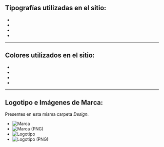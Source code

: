 
## **Tipografías utilizadas en el sitio:**

- 
- 
- 
- 

---

## **Colores utilizados en el sitio:**

- 
- 
- 
- 

---

## **Logotipo e Imágenes de Marca:**

Presentes en esta misma carpeta _Design_.

- ![Marca](https://github.com/Random003/grupo_1_6pimientas/blob/master/Design/marca_curvas.jpg)
- ![Marca (PNG)](https://github.com/Random003/grupo_1_6pimientas/blob/master/Design/marca_curvas.png)
- ![Logotipo](https://github.com/Random003/grupo_1_6pimientas/blob/master/Design/sello_SP.jpg)
- ![Logotipo (PNG)](https://github.com/Random003/grupo_1_6pimientas/blob/master/Design/sello_SP.png)